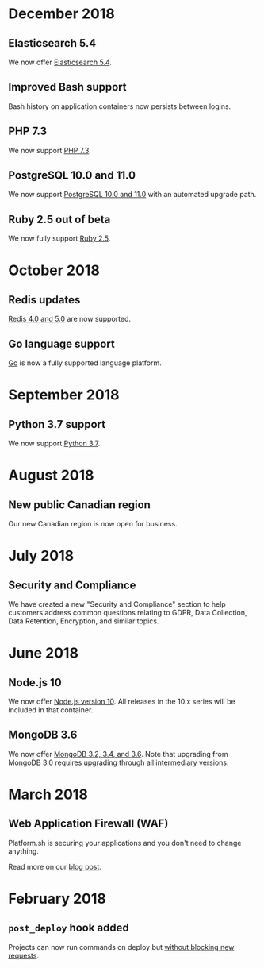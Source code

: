 # December 2018

## Elasticsearch 5.4

We now offer [Elasticsearch 5.4](/configuration/services/elasticsearch.md).

## Improved Bash support

Bash history on application containers now persists between logins.

## PHP 7.3

We now support [PHP 7.3](/languages/php.md).

## PostgreSQL 10.0 and 11.0

We now support [PostgreSQL 10.0 and 11.0](/configuration/services/postgresql.md) with an automated upgrade path.

## Ruby 2.5 out of beta

We now fully support [Ruby 2.5](/languages/ruby.md).

# October 2018

## Redis updates

[Redis 4.0 and 5.0](/configuration/services/redis.md) are now supported.

## Go language support

[Go](/languages/go.md) is now a fully supported language platform.

# September 2018

## Python 3.7 support

We now support [Python 3.7](/languages/python.md).

# August 2018

## New public Canadian region

Our new Canadian region is now open for business.

# July 2018

## Security and Compliance

We have created a new "Security and Compliance" section to help customers address common questions relating to GDPR, Data Collection, Data Retention, Encryption, and similar topics.

# June 2018

## Node.js 10

We now offer [Node.js version 10](/languages/nodejs.md).  All releases in the 10.x series will be included in that container.

## MongoDB 3.6

We now offer [MongoDB 3.2, 3.4, and 3.6](/configuration/services/mongodb.md).  Note that upgrading from MongoDB 3.0 requires upgrading through all intermediary versions.

# March 2018

## Web Application Firewall (WAF)

Platform.sh is securing your applications and you don't need to change anything.

Read more on our [blog post](https://platform.sh/blog/announcing-the-platformsh-waf).

# February 2018

## `post_deploy` hook added

Projects can now run commands on deploy but [without blocking new requests](/configuration/app/build.html#post-deploy-hook).
